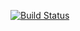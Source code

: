 [![Build Status](https://travis-ci.org/ULL-ESIT-DSI-1617/ull-shape-alu0100825510.svg?branch=master)](https://travis-ci.org/ULL-ESIT-DSI-1617/ull-shape-alu0100825510)
